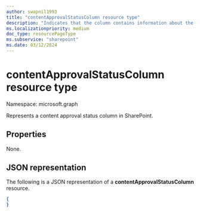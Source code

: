 ```yaml
---
author: swapnil1993
title: "contentApprovalStatusColumn resource type"
description: "Indicates that the column contains information about the approval status of the item."
ms.localizationpriority: medium
doc_type: resourcePageType
ms.subservice: "sharepoint"
ms.date: 03/12/2024
---
```


# contentApprovalStatusColumn resource type

Namespace: microsoft.graph

Represents a content approval status column in SharePoint.
## Properties

None.

## JSON representation

The following is a JSON representation of a **contentApprovalStatusColumn** resource.
<!-- { "blockType": "resource", "@odata.type": "microsoft.graph.contentApprovalStatusColumn" } -->

```json
{
}
```

[columnDefinition]: columnDefinition.md
